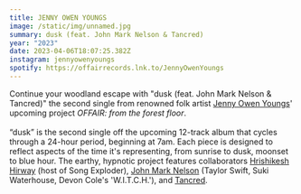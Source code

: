 ```yaml
---
title: JENNY OWEN YOUNGS
image: /static/img/unnamed.jpg
summary: dusk (feat. John Mark Nelson & Tancred)
year: "2023"
date: 2023-04-06T18:07:25.382Z
instagram: jennyowenyoungs
spotify: https://offairrecords.lnk.to/JennyOwenYoungs
---
```

Continue your woodland escape with "dusk (feat. John Mark Nelson & Tancred)" the second single from renowned folk artist [Jenny Owen Youngs](https://www.instagram.com/jennyowenyoungs)' upcoming project *OFFAIR: from the forest floor*. \
\
“dusk” is the second single off the upcoming 12-track album that cycles through a 24-hour period, beginning at 7am. Each piece is designed to reflect aspects of the time it's representing, from sunrise to dusk, moonset to blue hour. The earthy, hypnotic project features collaborators [Hrishikesh Hirway](https://www.instagram.com/hrishihirway/) (host of Song Exploder), [John Mark Nelson](https://www.instagram.com/johnmarknelson) (Taylor Swift, Suki Waterhouse, Devon Cole's 'W.I.T.C.H.'), and [Tancred](https://www.instagram.com/jessdanielabbott/).